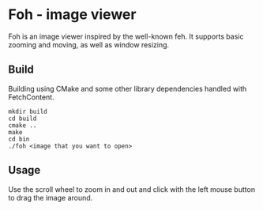 # Foh - image viewer
Foh is an image viewer inspired by the well-known feh. It supports basic zooming and moving, as well as window resizing.

## Build
Building using CMake and some other library dependencies handled with FetchContent.

    mkdir build
    cd build
    cmake ..
    make
    cd bin
    ./foh <image that you want to open>

## Usage
Use the scroll wheel to zoom in and out and click with the left mouse button to drag the image around.
